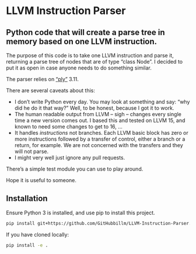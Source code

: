 # LLVM Instruction Parser
## Python code that will create a parse tree in memory based on one LLVM instruction.

The purpose of this code is to take one LLVM instruction and parse it, returning a parse tree of nodes that are of type “class Node”. I decided to put it as open in case anyone needs to do something similar. 

The parser relies on [“ply”]( https://www.dabeaz.com/ply/) 3.11. 

There are several caveats about this:

-	I don’t write Python every day. You may look at something and say: “why did he do it that way?” Well, to be honest, because I got it to work.
-	The human readable output from LLVM – sigh – changes every single time a new version comes out. I based this and tested on LLVM 15, and known to need some changes to get to 16, … 
-	It handles _instructions_ not branches. Each LLVM basic block has zero or more instructions followed by a transfer of control, either a branch or a return, for example. We are not concerned with the transfers and they will not parse.
-	I might very well just ignore any pull requests.

There’s a simple test module you can use to play around. 

Hope it is useful to someone.

## Installation
Ensure Python 3 is installed, and use pip to install this project.

```bash
pip install git+https://github.com/GitHubbillm/LLVM-Instruction-Parser.git
```

If you have cloned locally:
```bash
pip install -e .
```
